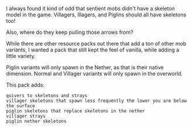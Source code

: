I always found it kind of odd that sentient mobs didn't have a skeleton model in the game. Villagers, Illagers, and Piglins should all have skeletons too!

Also, where do they keep pulling those arrows from?

While there are other resource packs out there that add a ton of other mob variants, I wanted a pack that still kept the feel of vanilla, while adding a little variety.

Piglin variants will only spawn in the Nether, as that is their native dimension. Normal and Villager variants will only spawn in the overworld.

This pack adds:

    quivers to skeletons and strays
    villager skeletons that spawn less frequently the lower you are below the surface
    piglin skeletons that replace skeletons in the nether
    villager strays
    piglin nether skeletons
